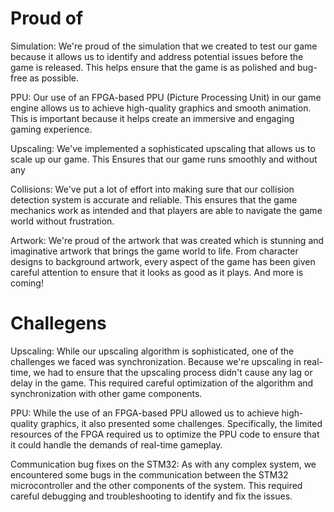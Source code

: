 

# Proud of
Simulation: We're proud of the simulation that we created to test our game because it allows us to identify and address potential issues before the game is released. This helps ensure that the game is as polished and bug-free as possible.

PPU: Our use of an FPGA-based PPU (Picture Processing Unit) in our game engine allows us to achieve high-quality graphics and smooth animation. This is important because it helps create an immersive and engaging gaming experience.

Upscaling: We've implemented a sophisticated upscaling that allows us to scale up our game. This Ensures that our game runs smoothly and without any

Collisions: We've put a lot of effort into making sure that our collision detection system is accurate and reliable. This ensures that the game mechanics work as intended and that players are able to navigate the game world without frustration.

Artwork: We're proud of the artwork that was created which is stunning and imaginative artwork that brings the game world to life. From character designs to background artwork, every aspect of the game has been given careful attention to ensure that it looks as good as it plays. And more is coming!
# Challegens
Upscaling: While our upscaling algorithm is sophisticated, one of the challenges we faced was synchronization. Because we're upscaling in real-time, we had to ensure that the upscaling process didn't cause any lag or delay in the game. This required careful optimization of the algorithm and synchronization with other game components.

PPU: While the use of an FPGA-based PPU allowed us to achieve high-quality graphics, it also presented some challenges. Specifically, the limited resources of the FPGA required us to optimize the PPU code to ensure that it could handle the demands of real-time gameplay.

Communication bug fixes on the STM32: As with any complex system, we encountered some bugs in the communication between the STM32 microcontroller and the other components of the system. This required careful debugging and troubleshooting to identify and fix the issues.

